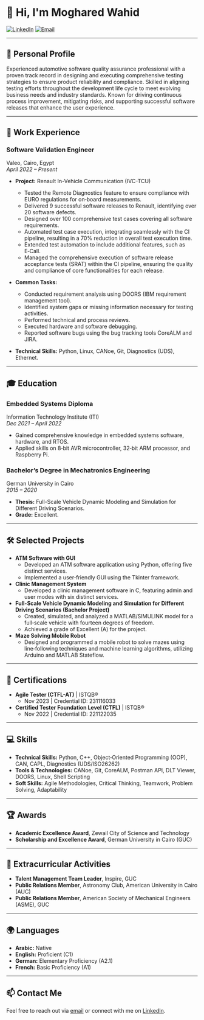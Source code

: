# 👋 Hi, I'm Moghared Wahid

[![LinkedIn](https://img.shields.io/badge/LinkedIn-profile-blue?logo=linkedin&style=flat)](https://linkedin.com/in/mogharedwahid)
[![Email](https://img.shields.io/badge/Email-mogharedwahid@gmail.com-red?style=flat)](mailto:mogharedwahid@gmail.com)

---

## 🎯 Personal Profile
Experienced automotive software quality assurance professional with a proven track record in designing and executing comprehensive testing
strategies to ensure product reliability and compliance. Skilled in aligning testing efforts throughout the development life cycle to meet evolving
business needs and industry standards. Known for driving continuous process improvement, mitigating risks, and supporting successful software
releases that enhance the user experience.

---

## 💼 Work Experience

### **Software Validation Engineer**  
Valeo, Cairo, Egypt  
*April 2022 – Present*

- **Project:** Renault In-Vehicle Communication (IVC-TCU)
  - Tested the Remote Diagnostics feature to ensure compliance with EURO regulations for on‑board measurements.
  - Delivered 9 successful software releases to Renault, identifying over 20 software defects.
  - Designed over 100 comprehensive test cases covering all software requirements.
  - Automated test case execution, integrating seamlessly with the CI pipeline, resulting in a 70% reduction in overall test execution time.
  - Extended test automation to include additional features, such as E‑Call.
  - Managed the comprehensive execution of software release acceptance tests (SRAT) within the CI pipeline, ensuring the quality and compliance of core functionalities for each release.

- **Common Tasks:**
  - Conducted requirement analysis using DOORS (IBM requirement management tool).
  - Identified system gaps or missing information necessary for testing activities.
  - Performed technical and process reviews.
  - Executed hardware and software debugging.
  - Reported software bugs using the bug tracking tools CoreALM and JIRA.

- **Technical Skills:** Python, Linux, CANoe, Git, Diagnostics (UDS), Ethernet.

---

## 🎓 Education

### **Embedded Systems Diploma**  
Information Technology Institute (ITI)  
*Dec 2021 – April 2022*
- Gained comprehensive knowledge in embedded systems software, hardware, and RTOS.
- Applied skills on 8‑bit AVR microcontroller, 32‑bit ARM processor, and Raspberry Pi.

### **Bachelor’s Degree in Mechatronics Engineering**  
German University in Cairo  
*2015 – 2020*
- **Thesis:** Full-Scale Vehicle Dynamic Modeling and Simulation for Different Driving Scenarios.
- **Grade:** Excellent.

---

## 🛠️ Selected Projects

- **ATM Software with GUI**
  - Developed an ATM software application using Python, offering five distinct services.
  - Implemented a user‑friendly GUI using the Tkinter framework.
- **Clinic Management System**
  - Developed a clinic management software in C, featuring admin and user modes with six distinct services.
- **Full-Scale Vehicle Dynamic Modeling and Simulation for Different Driving Scenarios (Bachelor Project)**  
  - Created, simulated, and analyzed a MATLAB/SIMULINK model for a full‑scale vehicle with fourteen degrees of freedom.
  - Achieved a grade of Excellent (A) for the project.
- **Maze Solving Mobile Robot**  
  - Designed and programmed a mobile robot to solve mazes using line‑following techniques and machine learning algorithms, utilizing Arduino and MATLAB Stateflow.

---

## 📜 Certifications

- **Agile Tester (CTFL-AT)** | ISTQB®
  - Nov 2023 | Credential ID: 231116033
- **Certified Tester Foundation Level (CTFL)** | ISTQB®
  - Nov 2022 | Credential ID: 221122035

---

## 💻 Skills

- **Technical Skills:** Python, C++, Object‑Oriented Programming (OOP), CAN, CAPL, Diagnostics (UDS/ISO26262)
- **Tools & Technologies:** CANoe, Git, CoreALM, Postman API, DLT Viewer, DOORS, Linux, Shell Scripting
- **Soft Skills:** Agile Methodologies, Critical Thinking, Teamwork, Problem Solving, Adaptability

---

## 🏆 Awards

- **Academic Excellence Award**, Zewail City of Science and Technology
- **Scholarship and Excellence Award**, German University in Cairo (GUC)

---

## 🎉 Extracurricular Activities

- **Talent Management Team Leader**, Inspire, GUC
- **Public Relations Member**, Astronomy Club, American University in Cairo (AUC)
- **Public Relations Member**, American Society of Mechanical Engineers (ASME), GUC

---

## 🌍 Languages

- **Arabic:** Native
- **English:** Proficient (C1)
- **German:** Elementary Proficiency (A2.1)
- **French:** Basic Proficiency (A1)

---

## 📫 Contact Me
Feel free to reach out via [email](mailto:mogharedwahid@gmail.com) or connect with me on [LinkedIn](https://linkedin.com/in/mogharedwahid).
